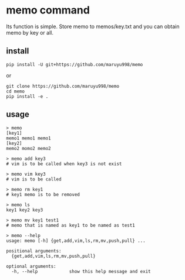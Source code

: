 # memo command
Its function is simple. Store memo to memos/key.txt and you can obtain memo by key or all.

## install
`pip install -U git+https://github.com/maruyu998/memo`

or 

```
git clone https://github.com/maruyu998/memo
cd memo
pip install -e .
```

## usage
```
> memo
[key1] 
memo1 memo1 memo1
[key2] 
memo2 momo2 memo2

> memo add key3
# vim is to be called when key3 is not exist

> memo vim key3
# vim is to be called

> memo rm key1
# key1 memo is to be removed

> memo ls
key1 key2 key3

> memo mv key1 test1
# memo that is named as key1 to be named as test1

> memo --help
usage: memo [-h] {get,add,vim,ls,rm,mv,push,pull} ...

positional arguments:
  {get,add,vim,ls,rm,mv,push,pull}

optional arguments:
  -h, --help            show this help message and exit
```